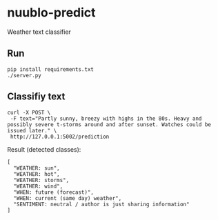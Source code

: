# nuublo-predict

Weather text classifier

## Run

```
pip install requirements.txt
./server.py
```

## Classifiy text

```
curl -X POST \
 -F text="Partly sunny, breezy with highs in the 80s. Heavy and possibly severe t-storms around and after sunset. Watches could be issued later." \
 http://127.0.0.1:5002/prediction
```

Result (detected classes):
``` 
[
  "WEATHER: sun", 
  "WEATHER: hot", 
  "WEATHER: storms", 
  "WEATHER: wind", 
  "WHEN: future (forecast)", 
  "WHEN: current (same day) weather", 
  "SENTIMENT: neutral / author is just sharing information"
]
```
